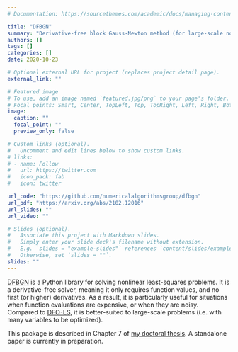 ```yaml
---
# Documentation: https://sourcethemes.com/academic/docs/managing-content/

title: "DFBGN"
summary: "Derivative-free block Gauss-Newton method (for large-scale nonlinear least-squares problems)"
authors: []
tags: []
categories: []
date: 2020-10-23

# Optional external URL for project (replaces project detail page).
external_link: ""

# Featured image
# To use, add an image named `featured.jpg/png` to your page's folder.
# Focal points: Smart, Center, TopLeft, Top, TopRight, Left, Right, BottomLeft, Bottom, BottomRight.
image:
  caption: ""
  focal_point: ""
  preview_only: false

# Custom links (optional).
#   Uncomment and edit lines below to show custom links.
# links:
# - name: Follow
#   url: https://twitter.com
#   icon_pack: fab
#   icon: twitter

url_code: "https://github.com/numericalalgorithmsgroup/dfbgn"
url_pdf: "https://arxiv.org/abs/2102.12016"
url_slides: ""
url_video: ""

# Slides (optional).
#   Associate this project with Markdown slides.
#   Simply enter your slide deck's filename without extension.
#   E.g. `slides = "example-slides"` references `content/slides/example-slides.md`.
#   Otherwise, set `slides = ""`.
slides: ""
---
```


[DFBGN](https://github.com/numericalalgorithmsgroup/dfbgn) is a Python library for solving nonlinear least-squares problems. It is a derivative-free solver, meaning it only requires function values, and no first (or higher) derivatives. As a result, it is particularly useful for situations when function evaluations are expensive, or when they are noisy. Compared to [DFO-LS](https://github.com/numericalalgorithmsgroup/dfols), it is better-suited to large-scale problems (i.e. with many variables to be optimized).

This package is described in Chapter 7 of [my doctoral thesis](https://ora.ox.ac.uk/objects/uuid:ec76e895-6eee-491a-88ed-b4ed10fa6003). A standalone paper is currently in preparation.